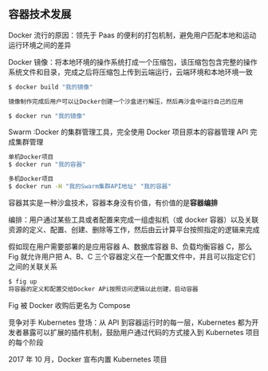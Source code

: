 ## 容器技术发展

Docker 流行的原因：领先于 Paas 的便利的打包机制，避免用户匹配本地和运动运行环境之间的差异

Docker 镜像：将本地环境的操作系统打成一个压缩包，该压缩包包含完整的操作系统文件和目录，完成之后将压缩包上传到云端运行，云端环境和本地环境一致

```sh
$ docker build "我的镜像"

镜像制作完成后用户可以让Docker创建一个沙盒进行解压，然后再沙盒中运行自己的应用

$ docker run "我的镜像"
```

Swarm :Docker 的集群管理工具，完全使用 Docker 项目原本的容器管理 API 完成集群管理

```sh
单机Docker项目
$ docker run "我的容器"

多机Docker项目
$ docker run -H "我的Swarm集群API地址" "我的容器"
```

容器其实是一种沙盒技术，容器本身没有价值，有价值的是**容器编排**

编排：用户通过某些工具或者配置来完成一组虚拟机（或 docker 容器）以及关联资源的定义、配置、创建、删除等工作，然后由云计算平台按照指定的逻辑来完成

假如现在用户需要部署的是应用容器 A、数据库容器 B、负载均衡容器 C，那么 Fig 就允许用户把 A、B、C 三个容器定义在一个配置文件中，并且可以指定它们之间的关联关系

```sh
$ fig up
将容器的定义和配置交给Docker APi按照访问逻辑以此创建，启动容器
```

Fig 被 Docker 收购后更名为 Compose

竞争对手 Kubernetes 登场：从 API 到容器运行时的每一层，Kubernetes 都为开发者暴露可以扩展的插件机制，鼓励用户通过代码的方式接入到 Kubernetes 项目的每个阶段

2017 年 10 月，Docker 宣布内置 Kubernetes 项目
